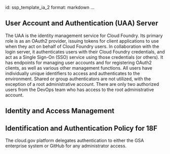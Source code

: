 id: ssp_template_ia_2
format: markdown
...
## User Account and Authentication (UAA) Server

The UAA is the identity management service for Cloud Foundry. Its primary role is as an OAuth2 provider, issuing tokens for client applications to use when they act on behalf of Cloud Foundry users. In collaboration with the login server, it authenticates users with their Cloud Foundry credentials, and act as a Single Sign-On (SSO) service using those credentials (or others). It has endpoints for managing user accounts and for registering OAuth2 clients, as well as various other management functions.
All users have individually unique identifiers to access and authenticates  to the environment. Shared or group authenticators are not utilized, with the exception of a root administrative account. There are only two authorized users from the DevOps team who has access to the root administrative account.
## Identity and Access Management
## Identification and Authentication Policy for 18F

The cloud.gov platform delegates authentication to either the GSA enterprise system or GitHub for any administrator access.
